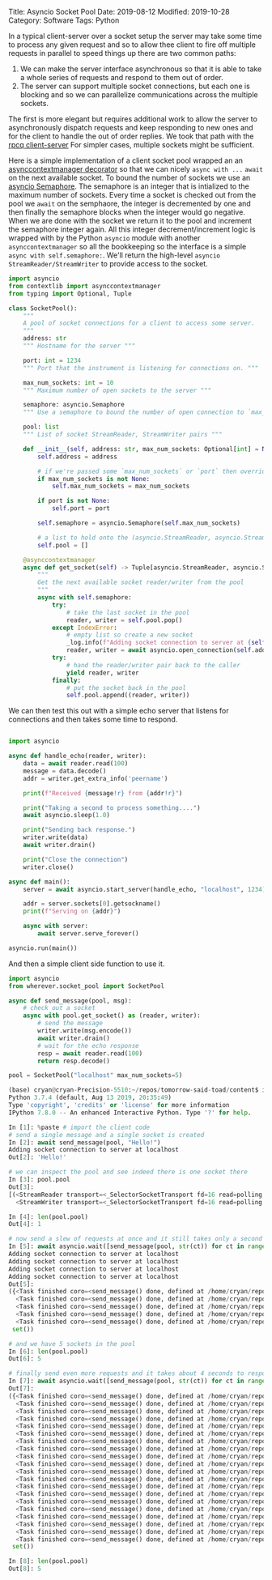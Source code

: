 Title: Asyncio Socket Pool
Date: 2019-08-12
Modified: 2019-10-28
Category: Software
Tags: Python

In a typical client-server over a socket setup the server may take some time to process any given
request and so to allow thee client to fire off multiple requests in parallel to speed things up
there are two common paths:

1. We can make the server interface asynchronous so that it is able to take a whole series of
   requests and respond to them out of order.
2. The server can support multiple socket connections, but each one is
   blocking and so we can parallelize communications across the multiple sockets.

The first is more elegant but requires additional work to allow the server to asynchronously
dispatch requests and keep responding to new ones and for the client to handle the out of order
replies. We took that path with the [rpcq
client-server](https://github.com/rigetti/rpcq/tree/master/rpcq) For simpler cases, multiple sockets
might be sufficient.

Here is a simple implementation of a client socket pool wrapped an an [asynccontextmanager
decorator](https://docs.python.org/3/library/contextlib.html#contextlib.asynccontextmanager) so that
we can nicely `async with ...` `await` on the next available socket. To bound the number of sockets
we use an [asyncio
Semaphore](https://docs.python.org/3/library/asyncio-sync.html#asyncio.Semaphore). The semaphore is
an integer that is intialized to the maximum number of sockets. Every time a socket is checked out
from the pool we `await` on the semphaore, the integer is decremented by one and then finally the
semaphore blocks when the integer would go negative. When we are done with the socket we return it
to the pool and increment the semaphore integer again. All this integer decrement/increment logic is
wrapped with by the Python `asyncio` module with another `asynccontextmanager` so all the
bookkeeping so the interface is a simple `async with self.semaphore:`. We'll return the high-level
`asyncio StreamReader/StreamWriter` to provide access to the socket.

```python
import asyncio
from contextlib import asynccontextmanager
from typing import Optional, Tuple

class SocketPool():
    """
    A pool of socket connections for a client to access some server.
    """
    address: str
    """ Hostname for the server """

    port: int = 1234
    """ Port that the instrument is listening for connections on. """

    max_num_sockets: int = 10
    """ Maximum number of open sockets to the server """

    semaphore: asyncio.Semaphore
    """ Use a semaphore to bound the number of open connection to `max_num_sockets` """

    pool: list
    """ List of socket StreamReader, StreamWriter pairs """

    def __init__(self, address: str, max_num_sockets: Optional[int] = None, port: Optional[int] = None):
        self.address = address

        # if we're passed some `max_num_sockets` or `port` then override the defaults
        if max_num_sockets is not None:
            self.max_num_sockets = max_num_sockets

        if port is not None:
            self.port = port

        self.semaphore = asyncio.Semaphore(self.max_num_sockets)

        # a list to hold onto the (asyncio.StreamReader, asyncio.StreamWriter) tuples for each socket
        self.pool = []

    @asynccontextmanager
    async def get_socket(self) -> Tuple[asyncio.StreamReader, asyncio.StreamWriter]:
        """
        Get the next available socket reader/writer from the pool
        """
        async with self.semaphore:
            try:
                # take the last socket in the pool
                reader, writer = self.pool.pop()
            except IndexError:
                # empty list so create a new socket
                _log.info(f"Adding socket connection to server at {self.address}")
                reader, writer = await asyncio.open_connection(self.address, self.port)
            try:
                # hand the reader/writer pair back to the caller
                yield reader, writer
            finally:
                # put the socket back in the pool
                self.pool.append((reader, writer))
```

We can then test this out with a simple echo server that listens for connections and then takes some
time to respond.

```python

import asyncio

async def handle_echo(reader, writer):
    data = await reader.read(100)
    message = data.decode()
    addr = writer.get_extra_info('peername')

    print(f"Received {message!r} from {addr!r}")

    print("Taking a second to process something....")
    await asyncio.sleep(1.0)

    print("Sending back response.")
    writer.write(data)
    await writer.drain()

    print("Close the connection")
    writer.close()

async def main():
    server = await asyncio.start_server(handle_echo, "localhost", 1234)

    addr = server.sockets[0].getsockname()
    print(f"Serving on {addr}")

    async with server:
        await server.serve_forever()

asyncio.run(main())
```

And then a simple client side function to use it.

```python
import asyncio
from wherever.socket_pool import SocketPool

async def send_message(pool, msg):
    # check out a socket
    async with pool.get_socket() as (reader, writer):
        # send the message
        writer.write(msg.encode())
        await writer.drain()
        # wait for the echo response
        resp = await reader.read(100)
        return resp.decode()

pool = SocketPool("localhost" max_num_sockets=5)
```

```python
(base) cryan@cryan-Precision-5510:~/repos/tomorrow-said-toad/content$ ipython
Python 3.7.4 (default, Aug 13 2019, 20:35:49)
Type 'copyright', 'credits' or 'license' for more information
IPython 7.8.0 -- An enhanced Interactive Python. Type '?' for help.

In [1]: %paste # import the client code
# send a single message and a single socket is created
In [2]: await send_message(pool, "Hello!")
Adding socket connection to server at localhost
Out[2]: 'Hello!'

# we can inspect the pool and see indeed there is one socket there
In [3]: pool.pool
Out[3]:
[(<StreamReader transport=<_SelectorSocketTransport fd=16 read=polling write=<idle, bufsize=0>>>,
  <StreamWriter transport=<_SelectorSocketTransport fd=16 read=polling write=<idle, bufsize=0>> reader=<StreamReader transport=<_SelectorSocketTransport fd=16 read=polling write=<idle, bufsize=0>>>>)]

In [4]: len(pool.pool)
Out[4]: 1

# now send a slew of requests at once and it still takes only a second to respond
In [5]: await asyncio.wait([send_message(pool, str(ct)) for ct in range(5)])
Adding socket connection to server at localhost
Adding socket connection to server at localhost
Adding socket connection to server at localhost
Adding socket connection to server at localhost
Out[5]:
({<Task finished coro=<send_message() done, defined at /home/cryan/repos/tomorrow-said-toad/content/client.py:61> result='0'>,
  <Task finished coro=<send_message() done, defined at /home/cryan/repos/tomorrow-said-toad/content/client.py:61> result='1'>,
  <Task finished coro=<send_message() done, defined at /home/cryan/repos/tomorrow-said-toad/content/client.py:61> result='2'>,
  <Task finished coro=<send_message() done, defined at /home/cryan/repos/tomorrow-said-toad/content/client.py:61> result='3'>,
  <Task finished coro=<send_message() done, defined at /home/cryan/repos/tomorrow-said-toad/content/client.py:61> result='4'>},
 set())

# and we have 5 sockets in the pool
In [6]: len(pool.pool)
Out[6]: 5

# finally send even more requests and it takes about 4 seconds to respond as only 5 requests are outstanding at any time
In [7]: await asyncio.wait([send_message(pool, str(ct)) for ct in range(20)])
Out[7]:
({<Task finished coro=<send_message() done, defined at /home/cryan/repos/tomorrow-said-toad/content/client.py:61> result='0'>,
  <Task finished coro=<send_message() done, defined at /home/cryan/repos/tomorrow-said-toad/content/client.py:61> result='1'>,
  <Task finished coro=<send_message() done, defined at /home/cryan/repos/tomorrow-said-toad/content/client.py:61> result='10'>,
  <Task finished coro=<send_message() done, defined at /home/cryan/repos/tomorrow-said-toad/content/client.py:61> result='11'>,
  <Task finished coro=<send_message() done, defined at /home/cryan/repos/tomorrow-said-toad/content/client.py:61> result='12'>,
  <Task finished coro=<send_message() done, defined at /home/cryan/repos/tomorrow-said-toad/content/client.py:61> result='13'>,
  <Task finished coro=<send_message() done, defined at /home/cryan/repos/tomorrow-said-toad/content/client.py:61> result='14'>,
  <Task finished coro=<send_message() done, defined at /home/cryan/repos/tomorrow-said-toad/content/client.py:61> result='15'>,
  <Task finished coro=<send_message() done, defined at /home/cryan/repos/tomorrow-said-toad/content/client.py:61> result='16'>,
  <Task finished coro=<send_message() done, defined at /home/cryan/repos/tomorrow-said-toad/content/client.py:61> result='17'>,
  <Task finished coro=<send_message() done, defined at /home/cryan/repos/tomorrow-said-toad/content/client.py:61> result='18'>,
  <Task finished coro=<send_message() done, defined at /home/cryan/repos/tomorrow-said-toad/content/client.py:61> result='19'>,
  <Task finished coro=<send_message() done, defined at /home/cryan/repos/tomorrow-said-toad/content/client.py:61> result='2'>,
  <Task finished coro=<send_message() done, defined at /home/cryan/repos/tomorrow-said-toad/content/client.py:61> result='3'>,
  <Task finished coro=<send_message() done, defined at /home/cryan/repos/tomorrow-said-toad/content/client.py:61> result='4'>,
  <Task finished coro=<send_message() done, defined at /home/cryan/repos/tomorrow-said-toad/content/client.py:61> result='5'>,
  <Task finished coro=<send_message() done, defined at /home/cryan/repos/tomorrow-said-toad/content/client.py:61> result='6'>,
  <Task finished coro=<send_message() done, defined at /home/cryan/repos/tomorrow-said-toad/content/client.py:61> result='7'>,
  <Task finished coro=<send_message() done, defined at /home/cryan/repos/tomorrow-said-toad/content/client.py:61> result='8'>,
  <Task finished coro=<send_message() done, defined at /home/cryan/repos/tomorrow-said-toad/content/client.py:61> result='9'>},
 set())

In [8]: len(pool.pool)
Out[8]: 5
```